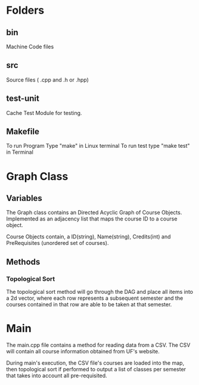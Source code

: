 # Folders
##  bin
Machine Code files

## src
Source files ( .cpp and .h or .hpp)

## test-unit
Cache Test Module for testing. 

## Makefile
To run Program Type "make" in Linux terminal
To run test type "make test" in Terminal

# Graph Class
## Variables
The Graph class contains an Directed Acyclic Graph of Course Objects. Implemented as an adjacency list that maps the course ID to a course object.

Course Objects contain, a ID(string), Name(string), Credits(int) and PreRequisites (unordered set of courses).

## Methods
### Topological Sort
The topological sort method will go through the DAG and place all items into a 2d vector, where each row represents a subsequent semester and the courses contained in that row are able to be taken at that semester.

# Main
The main.cpp file contains a method for reading data from a CSV. The CSV will contain all course information obtained from UF's website.

During main's execution, the CSV file's courses are loaded into the map, then topological sort if performed to output a list of classes per semester that takes into account all pre-requisited.


